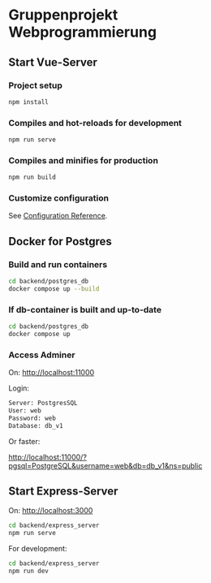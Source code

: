 # Gruppenprojekt Webprogrammierung

## Start Vue-Server

### Project setup

```bash
npm install
```

### Compiles and hot-reloads for development

```bash
npm run serve
```

### Compiles and minifies for production

```bash
npm run build
```

### Customize configuration

See [Configuration Reference](https://cli.vuejs.org/config/).

## Docker for Postgres

### Build and run containers

```bash
cd backend/postgres_db
docker compose up --build
```

### If db-container is built and up-to-date

```bash
cd backend/postgres_db
docker compose up
```

### Access Adminer

On: <http://localhost:11000>

Login:

```bash
Server: PostgresSQL
User: web
Password: web
Database: db_v1
```

Or faster:

<http://localhost:11000/?pgsql=PostgreSQL&username=web&db=db_v1&ns=public>

## Start Express-Server

On: <http://localhost:3000>

```bash
cd backend/express_server
npm run serve
```

For development:

```bash
cd backend/express_server
npm run dev
```
